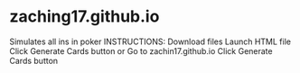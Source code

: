 # zaching17.github.io
Simulates all ins in poker
INSTRUCTIONS:
Download files
Launch HTML file
Click Generate Cards button
or
Go to zachin17.github.io
Click Generate Cards button
